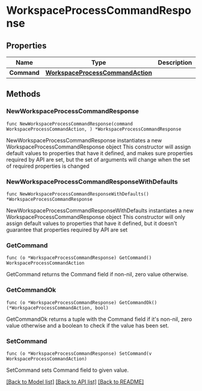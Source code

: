 # WorkspaceProcessCommandResponse

## Properties

Name | Type | Description | Notes
------------ | ------------- | ------------- | -------------
**Command** | [**WorkspaceProcessCommandAction**](WorkspaceProcessCommandAction.md) |  | 

## Methods

### NewWorkspaceProcessCommandResponse

`func NewWorkspaceProcessCommandResponse(command WorkspaceProcessCommandAction, ) *WorkspaceProcessCommandResponse`

NewWorkspaceProcessCommandResponse instantiates a new WorkspaceProcessCommandResponse object
This constructor will assign default values to properties that have it defined,
and makes sure properties required by API are set, but the set of arguments
will change when the set of required properties is changed

### NewWorkspaceProcessCommandResponseWithDefaults

`func NewWorkspaceProcessCommandResponseWithDefaults() *WorkspaceProcessCommandResponse`

NewWorkspaceProcessCommandResponseWithDefaults instantiates a new WorkspaceProcessCommandResponse object
This constructor will only assign default values to properties that have it defined,
but it doesn't guarantee that properties required by API are set

### GetCommand

`func (o *WorkspaceProcessCommandResponse) GetCommand() WorkspaceProcessCommandAction`

GetCommand returns the Command field if non-nil, zero value otherwise.

### GetCommandOk

`func (o *WorkspaceProcessCommandResponse) GetCommandOk() (*WorkspaceProcessCommandAction, bool)`

GetCommandOk returns a tuple with the Command field if it's non-nil, zero value otherwise
and a boolean to check if the value has been set.

### SetCommand

`func (o *WorkspaceProcessCommandResponse) SetCommand(v WorkspaceProcessCommandAction)`

SetCommand sets Command field to given value.



[[Back to Model list]](../README.md#documentation-for-models) [[Back to API list]](../README.md#documentation-for-api-endpoints) [[Back to README]](../README.md)


